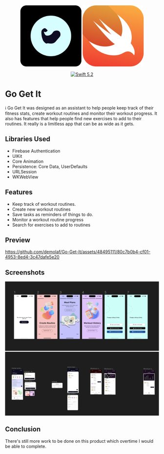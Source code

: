 <p align="center">

<img width="200" src="ReadMeAssets/appicon.png" alt="App Icon">

<img width="200" src="ReadMeAssets/swiftlogo.png" alt="Swift Logo">

</p>

  

<p align="center">

<a href="https://developer.apple.com/swift/">

<img src="https://img.shields.io/badge/Swift-5.2-orange.svg?style=flat" alt="Swift 5.2">

</a>

</p>

# Go Get It  

<p align="center">

ℹ️ Go Get It was designed as an assistant to help people keep track of their fitness stats, create workout routines and monitor their workout progress.
It also has features that help people find new exercises to add to their  routines.
It really is a limitless app that can be as wide as it gets.

</p>

## Libraries Used
- Firebase Authentication
- UIKit
- Core Animation
- Persistence: Core Data, UserDefaults
- URLSession
- WKWebView

## Features
- Keep track of workout routines.
- Create new workout routines
- Save tasks as reminders of things to do.
- Monitor a workout routine progress
- Search for exercises to add to routines

## Preview
https://github.com/demolaf/Go-Get-It/assets/48495111/80c7b0b4-cf01-4953-8ed4-3c47dafe5e20

## Screenshots
<img src="ReadMeAssets/screenshot1.png"/>
<img src="ReadMeAssets/screenshot2.png"/>

## Conclusion
There's still more work to be done on this product which overtime I would be able to complete.

<!--## Installation-->
<!---->
<!--### Setup API Key-->
<!--**Go Get It** requires an api key from Rapid API [Exercises DB API](https://rapidapi.com/justin-WFnsXH_t6/api/exercisedb?utm_source=youtube.com%2FJavaScriptMastery&utm_medium=referral&utm_campaign=DevRel) which gives it rich resources of exercises a person can add to their routine.-->
<!---->
<!--1. Create a .env file in the root directory of your cloned copy -->
<!--2. Create a Config.xcconfig (Configuration file) in the "Go Get It" directory-->
<!--3. You'll need to add a pre-action script to load your .env file into your xcconfig file-->
<!---->
<!--If you need help with the above reference this [article](https://moinulhassan.medium.com/read-variables-from-env-file-to-xcconfig-files-for-different-schemes-in-xcode-3ef977a0eef8)-->
<!---->

